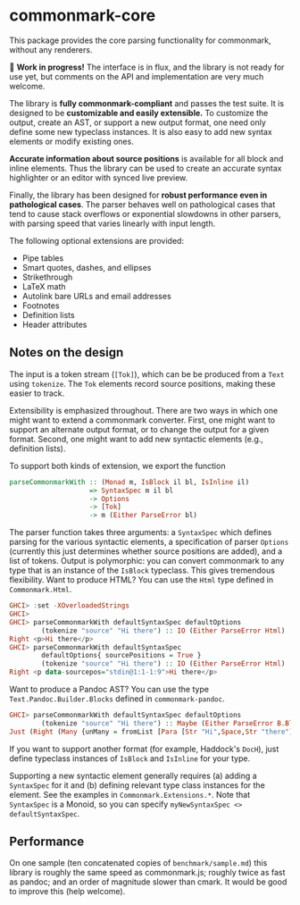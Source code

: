 # commonmark-core

This package provides the core parsing functionality
for commonmark, without any renderers.

:construction: **Work in progress!**  The interface is in flux, and
the library is not ready for use yet, but comments on the
API and implementation are very much welcome.

The library is **fully commonmark-compliant** and passes the
test suite.  It is designed to be **customizable and easily
extensible.**  To customize the output, create an
AST, or support a new output format, one need only define some
new typeclass instances.  It is also easy to add new syntax
elements or modify existing ones.

**Accurate information about source positions** is available
for all block and inline elements.  Thus the library can be
used to create an accurate syntax highlighter or
an editor with synced live preview.

Finally, the library has been designed for **robust performance
even in pathological cases**. The parser behaves well on
pathological cases that tend to cause stack overflows or
exponential slowdowns in other parsers, with parsing speed that
varies linearly with input length.

The following optional extensions are provided:

- Pipe tables
- Smart quotes, dashes, and ellipses
- Strikethrough
- LaTeX math
- Autolink bare URLs and email addresses
- Footnotes
- Definition lists
- Header attributes

## Notes on the design

The input is a token stream (`[Tok]`), which can be
be produced from a `Text` using `tokenize`.  The `Tok`
elements record source positions, making these easier
to track.

Extensibility is emphasized throughout.  There are two ways in
which one might want to extend a commonmark converter.  First,
one might want to support an alternate output format, or to
change the output for a given format.  Second, one might want
to add new syntactic elements (e.g., definition lists).

To support both kinds of extension, we export the function

```haskell
parseCommonmarkWith :: (Monad m, IsBlock il bl, IsInline il)
                    => SyntaxSpec m il bl
                    -> Options
                    -> [Tok]
                    -> m (Either ParseError bl)
```

The parser function takes three arguments:  a `SyntaxSpec` which
defines parsing for the various syntactic elements, a
specification of parser `Options` (currently this just
determines whether source positions are added), and a list
of tokens.  Output is polymorphic:  you can
convert commonmark to any type that is an instance of the
`IsBlock` typeclass.  This gives tremendous flexibility.
Want to produce HTML? You can use the `Html` type defined
in `Commonmark.Html`.

```haskell
GHCI> :set -XOverloadedStrings
GHCI>
GHCI> parseCommonmarkWith defaultSyntaxSpec defaultOptions
        (tokenize "source" "Hi there") :: IO (Either ParseError Html)
Right <p>Hi there</p>
GHCI> parseCommonmarkWith defaultSyntaxSpec
        defaultOptions{ sourcePositions = True }
        (tokenize "source" "Hi there") :: IO (Either ParseError Html)
Right <p data-sourcepos="stdin@1:1-1:9">Hi there</p>
```

Want to produce a Pandoc AST?  You can use the type
`Text.Pandoc.Builder.Blocks` defined in `commonmark-pandoc`.

```haskell
GHCI> parseCommonmarkWith defaultSyntaxSpec defaultOptions
        (tokenize "source" "Hi there") :: Maybe (Either ParseError B.Blocks)
Just (Right (Many {unMany = fromList [Para [Str "Hi",Space,Str "there"]]}}))
```

If you want to support another format (for example, Haddock's `DocH`),
just define typeclass instances of `IsBlock` and `IsInline` for
your type.

Supporting a new syntactic element generally requires (a) adding
a `SyntaxSpec` for it and (b) defining relevant type class
instances for the element.  See the examples in
`Commonmark.Extensions.*`.  Note that `SyntaxSpec` is a Monoid,
so you can specify `myNewSyntaxSpec <> defaultSyntaxSpec`.

## Performance

On one sample (ten concatenated copies of `benchmark/sample.md`)
this library is roughly the same speed as commonmark.js; roughly
twice as fast as pandoc; and an order of magnitude slower than
cmark.  It would be good to improve this (help welcome).

